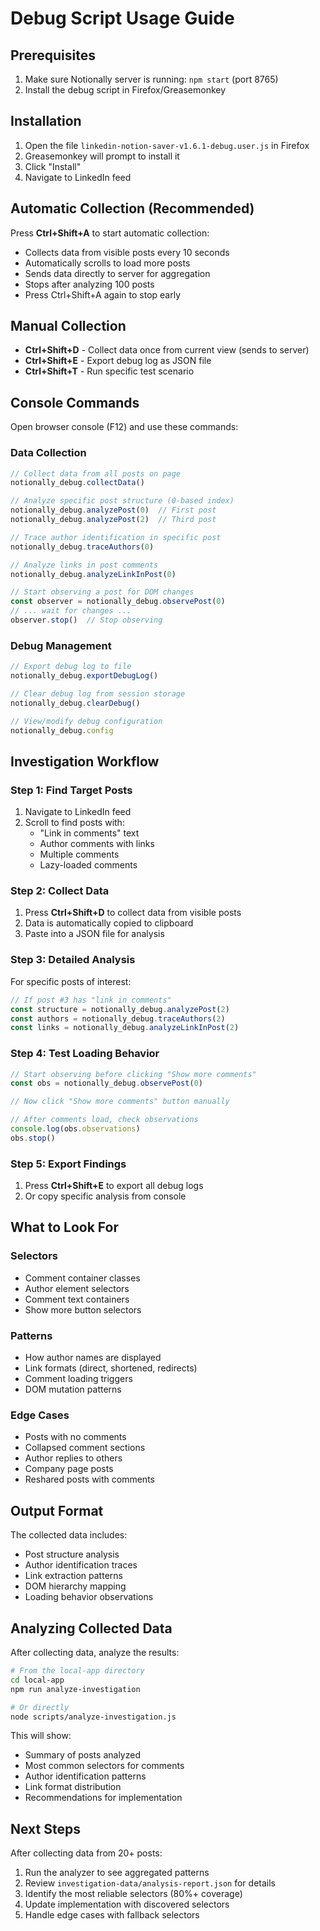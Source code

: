 # Debug Script Usage Guide

## Prerequisites
1. Make sure Notionally server is running: `npm start` (port 8765)
2. Install the debug script in Firefox/Greasemonkey

## Installation
1. Open the file `linkedin-notion-saver-v1.6.1-debug.user.js` in Firefox
2. Greasemonkey will prompt to install it
3. Click "Install"
4. Navigate to LinkedIn feed

## Automatic Collection (Recommended)
Press **Ctrl+Shift+A** to start automatic collection:
- Collects data from visible posts every 10 seconds
- Automatically scrolls to load more posts
- Sends data directly to server for aggregation
- Stops after analyzing 100 posts
- Press Ctrl+Shift+A again to stop early

## Manual Collection
- **Ctrl+Shift+D** - Collect data once from current view (sends to server)
- **Ctrl+Shift+E** - Export debug log as JSON file
- **Ctrl+Shift+T** - Run specific test scenario

## Console Commands
Open browser console (F12) and use these commands:

### Data Collection
```javascript
// Collect data from all posts on page
notionally_debug.collectData()

// Analyze specific post structure (0-based index)
notionally_debug.analyzePost(0)  // First post
notionally_debug.analyzePost(2)  // Third post

// Trace author identification in specific post
notionally_debug.traceAuthors(0)

// Analyze links in post comments
notionally_debug.analyzeLinkInPost(0)

// Start observing a post for DOM changes
const observer = notionally_debug.observePost(0)
// ... wait for changes ...
observer.stop()  // Stop observing
```

### Debug Management
```javascript
// Export debug log to file
notionally_debug.exportDebugLog()

// Clear debug log from session storage
notionally_debug.clearDebug()

// View/modify debug configuration
notionally_debug.config
```

## Investigation Workflow

### Step 1: Find Target Posts
1. Navigate to LinkedIn feed
2. Scroll to find posts with:
   - "Link in comments" text
   - Author comments with links
   - Multiple comments
   - Lazy-loaded comments

### Step 2: Collect Data
1. Press **Ctrl+Shift+D** to collect data from visible posts
2. Data is automatically copied to clipboard
3. Paste into a JSON file for analysis

### Step 3: Detailed Analysis
For specific posts of interest:
```javascript
// If post #3 has "link in comments"
const structure = notionally_debug.analyzePost(2)
const authors = notionally_debug.traceAuthors(2) 
const links = notionally_debug.analyzeLinkInPost(2)
```

### Step 4: Test Loading Behavior
```javascript
// Start observing before clicking "Show more comments"
const obs = notionally_debug.observePost(0)

// Now click "Show more comments" button manually

// After comments load, check observations
console.log(obs.observations)
obs.stop()
```

### Step 5: Export Findings
1. Press **Ctrl+Shift+E** to export all debug logs
2. Or copy specific analysis from console

## What to Look For

### Selectors
- Comment container classes
- Author element selectors
- Comment text containers
- Show more button selectors

### Patterns
- How author names are displayed
- Link formats (direct, shortened, redirects)
- Comment loading triggers
- DOM mutation patterns

### Edge Cases
- Posts with no comments
- Collapsed comment sections
- Author replies to others
- Company page posts
- Reshared posts with comments

## Output Format
The collected data includes:
- Post structure analysis
- Author identification traces
- Link extraction patterns
- DOM hierarchy mapping
- Loading behavior observations

## Analyzing Collected Data

After collecting data, analyze the results:

```bash
# From the local-app directory
cd local-app
npm run analyze-investigation

# Or directly
node scripts/analyze-investigation.js
```

This will show:
- Summary of posts analyzed
- Most common selectors for comments
- Author identification patterns  
- Link format distribution
- Recommendations for implementation

## Next Steps
After collecting data from 20+ posts:
1. Run the analyzer to see aggregated patterns
2. Review `investigation-data/analysis-report.json` for details
3. Identify the most reliable selectors (80%+ coverage)
4. Update implementation with discovered selectors
5. Handle edge cases with fallback selectors